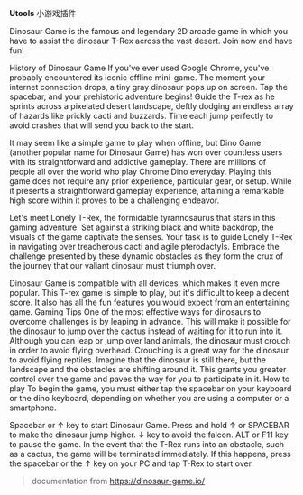 **Utools** 小游戏插件



Dinosaur Game is the famous and legendary 2D arcade game in which you have to assist the dinosaur T-Rex across the vast desert. Join now and have fun!

History of Dinosaur Game
If you've ever used Google Chrome, you've probably encountered its iconic offline mini-game. The moment your internet connection drops, a tiny gray dinosaur pops up on screen. Tap the spacebar, and your prehistoric adventure begins! Guide the T-rex as he sprints across a pixelated desert landscape, deftly dodging an endless array of hazards like prickly cacti and buzzards. Time each jump perfectly to avoid crashes that will send you back to the start.

It may seem like a simple game to play when offline, but Dino Game (another popular name for Dinosaur Game) has won over countless users with its straightforward and addictive gameplay. There are millions of people all over the world who play Chrome Dino everyday. Playing this game does not require any prior experience, particular gear, or setup. While it presents a straightforward gameplay experience, attaining a remarkable high score within it proves to be a challenging endeavor.

Let's meet Lonely T-Rex, the formidable tyrannosaurus that stars in this gaming adventure. Set against a striking black and white backdrop, the visuals of the game captivate the senses. Your task is to guide Lonely T-Rex in navigating over treacherous cacti and agile pterodactyls. Embrace the challenge presented by these dynamic obstacles as they form the crux of the journey that our valiant dinosaur must triumph over.

Dinosaur Game is compatible with all devices, which makes it even more popular. This T-rex game is simple to play, but it's difficult to keep a decent score. It also has all the fun features you would expect from an entertaining game.
Gaming Tips
One of the most effective ways for dinosaurs to overcome challenges is by leaping in advance. This will make it possible for the dinosaur to jump over the cactus instead of waiting for it to run into it.
Although you can leap or jump over land animals, the dinosaur must crouch in order to avoid flying overhead. Crouching is a great way for the dinosaur to avoid flying reptiles.
Imagine that the dinosaur is still there, but the landscape and the obstacles are shifting around it. This grants you greater control over the game and paves the way for you to participate in it.
How to play
To begin the game, you must either tap the spacebar on your keyboard or the dino keyboard, depending on whether you are using a computer or a smartphone.

Spacebar or ↑ key to start Dinosaur Game.
Press and hold ↑ or SPACEBAR to make the dinosaur jump higher.
↓ key to avoid the falcon.
ALT or F11 key to pause the game.
In the event that the T-Rex runs into an obstacle, such as a cactus, the game will be terminated immediately. If this happens, press the spacebar or the ↑ key on your PC and tap T-Rex to start over.

> documentation from https://dinosaur-game.io/

